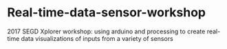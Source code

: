 # Real-time-data-sensor-workshop
2017 SEGD Xplorer workshop: using arduino and processing to create real-time data visualizations of inputs from a variety of sensors
